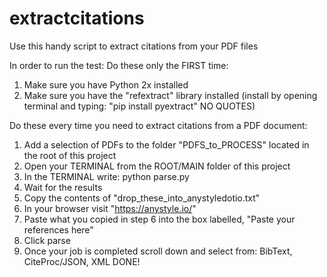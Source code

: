 # extractcitations
Use this handy script to extract citations from your PDF files

In order to run the test:
Do these only the FIRST time:
1. Make sure you have Python 2x installed
2. Make sure you have the "refextract" library installed (install by opening terminal and typing: "pip install pyextract" NO QUOTES)

Do these every time you need to extract citations from a PDF document:
1. Add a selection of PDFs to the folder "PDFS_to_PROCESS" located in the root of this project
2. Open your TERMINAL from the ROOT/MAIN folder of this project
3. In the TERMINAL write: python parse.py
4. Wait for the results
5. Copy the contents of "drop_these_into_anystyledotio.txt"
6. In your browser visit "https://anystyle.io/"
7. Paste what you copied in step 6 into the box labelled, "Paste your references here"
8. Click parse
9. Once your job is completed scroll down and select from: BibText, CiteProc/JSON, XML
DONE!
